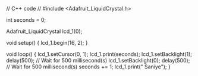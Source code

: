 // C++ code
//
#include <Adafruit_LiquidCrystal.h>

int seconds = 0;

Adafruit_LiquidCrystal lcd_1(0);

void setup()
{
  lcd_1.begin(16, 2);
}

void loop()
{
  lcd_1.setCursor(0, 1);
  lcd_1.print(seconds);
  lcd_1.setBacklight(1);
  delay(500); // Wait for 500 millisecond(s)
  lcd_1.setBacklight(0);
  delay(500); // Wait for 500 millisecond(s)
  seconds += 1;
  lcd_1.print(" Saniye");
}
